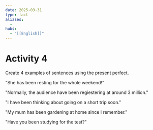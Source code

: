 ```yaml
---
date: 2025-03-31
type: fact
aliases:
  -
hubs:
  - "[[English]]"
---
```


# Activity 4

Create 4 examples of sentences using the present perfect.

"She has been resting for the whole weekend!"

"Normally, the audience have been regiestering at around 3 million."

"I have been thinking about going on a short trip soon."

"My mum has been gardening at home since I remember."

"Have you been studying for the test?"

